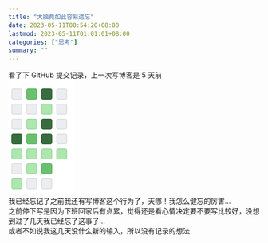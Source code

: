 ```yaml
---
title: "大脑竟如此容易遗忘"
date: 2023-05-11T00:54:20+08:00
lastmod: 2023-05-11T01:01:01+08:00
categories: ["思考"]
summary: ""
---
```


看了下 GitHub 提交记录，上一次写博客是 5 天前  
![](../assets/image_20230511005556.png)  
我已经忘记了之前我还有写博客这个行为了，天哪！我怎么健忘的厉害...  
之前停下写是因为下班回家后有点累，觉得还是看心情决定要不要写比较好，没想到过了几天我已经忘了这事了...  
或者不如说我这几天没什么新的输入，所以没有记录的想法
